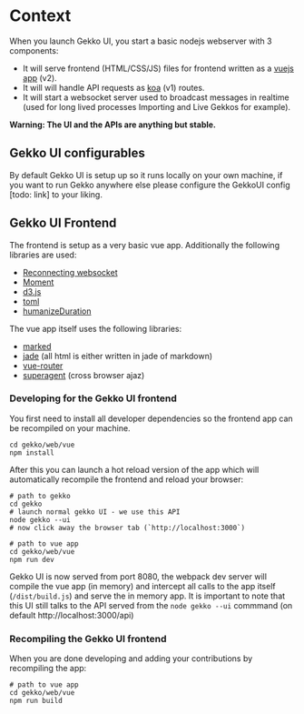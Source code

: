 # Context

When you launch Gekko UI, you start a basic nodejs webserver with 3 components:

- It will serve frontend (HTML/CSS/JS) files for frontend written as a [vuejs app](https://vuejs.org/) (v2).
- It will will handle API requests as [koa](http://koajs.com/) (v1) routes.
- It will start a websocket server used to broadcast messages in realtime (used for long lived processes Importing and Live Gekkos for example).

**Warning: The UI and the APIs are anything but stable.**

## Gekko UI configurables

By default Gekko UI is setup up so it runs locally on your own machine, if you want to run Gekko anywhere else please configure the GekkoUI config [todo: link] to your liking.

## Gekko UI Frontend

The frontend is setup as a very basic vue app. Additionally the following libraries are used:

- [Reconnecting websocket](https://github.com/joewalnes/reconnecting-websocket)
- [Moment](http://momentjs.com/)
- [d3.js](https://d3js.org/)
- [toml](https://github.com/BinaryMuse/toml-node)
- [humanizeDuration](https://github.com/EvanHahn/HumanizeDuration.js)

The vue app itself uses the following libraries:

- [marked](https://github.com/chjj/marked)
- [jade](https://github.com/pugjs) (all html is either written in jade of markdown)
- [vue-router](https://github.com/vuejs/vue-router)
- [superagent](https://github.com/visionmedia/superagent) (cross browser ajaz)

### Developing for the Gekko UI frontend

You first need to install all developer dependencies so the frontend app can be recompiled on your machine.

    cd gekko/web/vue
    npm install

After this you can launch a hot reload version of the app which will automatically recompile the frontend and reload your browser:

    # path to gekko
    cd gekko
    # launch normal gekko UI - we use this API
    node gekko --ui
    # now click away the browser tab (`http://localhost:3000`)

    # path to vue app
    cd gekko/web/vue
    npm run dev

Gekko UI is now served from port 8080, the webpack dev server will compile the vue app (in memory) and intercept all calls to the app itself (`/dist/build.js`) and serve the in memory app. It is important to note that this UI still talks to the API served from the `node gekko --ui` commmand (on default http://localhost:3000/api) 

### Recompiling the Gekko UI frontend

When you are done developing and adding your contributions by recompiling the app:

    # path to vue app
    cd gekko/web/vue
    npm run build